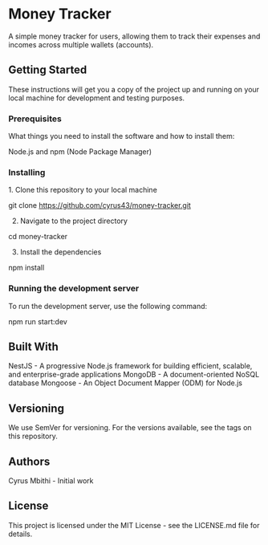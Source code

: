 <h1>Money Tracker</h1>
A simple money tracker for users, allowing them to track their expenses and incomes across multiple wallets (accounts).

<h2>Getting Started</h2>
These instructions will get you a copy of the project up and running on your local machine for development and testing purposes.

<h3>Prerequisites</h3>
What things you need to install the software and how to install them:

Node.js and npm (Node Package Manager)

<h3>Installing</h3>
1. Clone this repository to your local machine

git clone https://github.com/cyrus43/money-tracker.git

2. Navigate to the project directory

cd money-tracker

3. Install the dependencies

npm install

<h3>Running the development server</h3>
To run the development server, use the following command:

npm run start:dev

<h2>Built With</h2>

NestJS - A progressive Node.js framework for building efficient, scalable, and enterprise-grade applications
MongoDB - A document-oriented NoSQL database
Mongoose - An Object Document Mapper (ODM) for Node.js

<h2>Versioning</h2>
We use SemVer for versioning. For the versions available, see the tags on this repository.

<h2>Authors</h2>
Cyrus Mbithi - Initial work

<h2>License</h2>
This project is licensed under the MIT License - see the LICENSE.md file for details.
